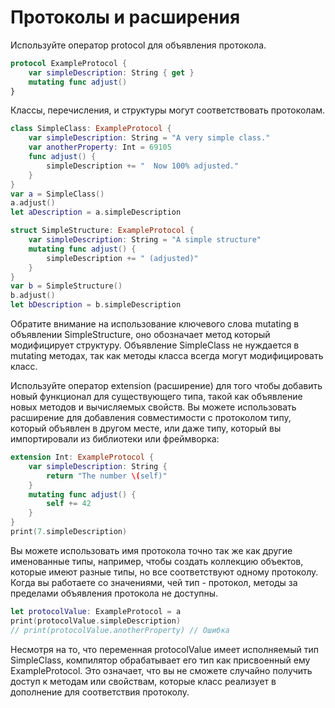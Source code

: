 # Протоколы и расширения
Используйте оператор protocol для объявления протокола.

```swift
protocol ExampleProtocol {
    var simpleDescription: String { get }
    mutating func adjust()
}
```

Классы, перечисления, и структуры могут соответствовать протоколам.

```swift
class SimpleClass: ExampleProtocol {
    var simpleDescription: String = "A very simple class."
    var anotherProperty: Int = 69105
    func adjust() {
        simpleDescription += "  Now 100% adjusted."
    }
}
var a = SimpleClass()
a.adjust()
let aDescription = a.simpleDescription

struct SimpleStructure: ExampleProtocol {
    var simpleDescription: String = "A simple structure"
    mutating func adjust() {
        simpleDescription += " (adjusted)"
    }
}
var b = SimpleStructure()
b.adjust()
let bDescription = b.simpleDescription
```

Обратите внимание на использование ключевого слова mutating в объявлении SimpleStructure, оно обозначает метод который модифицирует структуру. Объявление SimpleClass не нуждается в mutating методах, так как методы класса всегда могут модифицировать класс.

Используйте оператор extension (расширение) для того чтобы добавить новый функционал для существующего типа, такой как объявление новых методов и вычисляемых свойств. Вы можете использовать расширение для добавления совместимости с протоколом типу, который объявлен в другом месте, или даже типу, который вы импортировали из библиотеки или фреймворка:

```swift
extension Int: ExampleProtocol {
    var simpleDescription: String {
        return "The number \(self)"
    }
    mutating func adjust() {
        self += 42
    }
}
print(7.simpleDescription)
```

Вы можете использовать имя протокола точно так же как другие именованные типы, например, чтобы создать коллекцию объектов, которые имеют разные типы, но все соответствуют одному протоколу. Когда вы работаете со значениями, чей тип - протокол, методы за пределами объявления протокола не доступны.

```swift
let protocolValue: ExampleProtocol = a
print(protocolValue.simpleDescription)
// print(protocolValue.anotherProperty) // Ошибка
```

Несмотря на то, что переменная protocolValue имеет исполняемый тип SimpleClass, компилятор обрабатывает его тип как присвоенный ему ExampleProtocol. Это означает, что вы не сможете случайно получить доступ к методам или свойствам, которые класс реализует в дополнение для соответствия протоколу.
